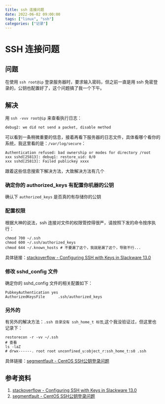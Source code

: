 ```yaml
---
title: ssh 连接问题
date: 2022-06-02 09:00:00
tags: ["linux", "ssh"]
categories: ["记录"]
---
```


# SSH 连接问题



## 问题

在使用 `ssh root@ip` 登录服务器时，要求输入密码，但之前一直是用 ssh 免密登录的，公钥也配置好了，这个问题搞了我一个下午。



## 解决

用 `ssh -vvv root@ip` 来查看执行日志：

```shell
debug2: we did not send a packet, disable method
```

可以看到一条稍微重要的信息，接着再看下服务器的日志文件，具体看哪个看你的系统，我这里看的是：`/var/log/secure`：

```shell
Authentication refused: bad ownership or modes for directory /root
xxx sshd[25813]: debug1: restore_uid: 0/0
xxx sshd[25813]: Failed publickey xxxx
```

跟着这些信息搜索下解决方法，大致解决方法有几个



### 确定你的 authorized_keys 有配置你机器的公钥

确认下 `authorized_keys` 是否真的有存储你的公钥



### 配置权限

根据大神的说法，ssh 连接对文件的权限管控得很严，请按照下发的命令按序执行：

```shell
chmod 700 ~/.ssh
chmod 600 ~/.ssh/authorized_keys
chmod 644 ~/.known_hosts # 不要漏了这个，我就是漏了这个，导致不行...
```

具体链接：[stackoverflow  - Configuring SSH with Keys in Slackware 13.0](https://stackoverflow.com/questions/20293981/configuring-ssh-with-keys-in-slackware-13-0)



### 修改 sshd_config 文件

确定你的 sshd_config 文件的相关配置如下：

```shell
PubkeyAuthentication yes
AuthorizedKeysFile      .ssh/authorized_keys
```



### 另外的

有另外的解决方法：`.ssh 目录没有 ssh_home_t 标签`,这个我没验证过，但这里也记录下：

```shell
restorecon -r -vv ~/.ssh
# 查看
ls -laZ
# drwx------. root root unconfined_u:object_r:ssh_home_t:s0 .ssh
```

具体链接：[segmentfault - CentOS SSH公钥登录问题](https://segmentfault.com/q/1010000000445726)



## 参考资料

1. [stackoverflow  - Configuring SSH with Keys in Slackware 13.0](https://stackoverflow.com/questions/20293981/configuring-ssh-with-keys-in-slackware-13-0)
1. [segmentfault - CentOS SSH公钥登录问题](https://segmentfault.com/q/1010000000445726)